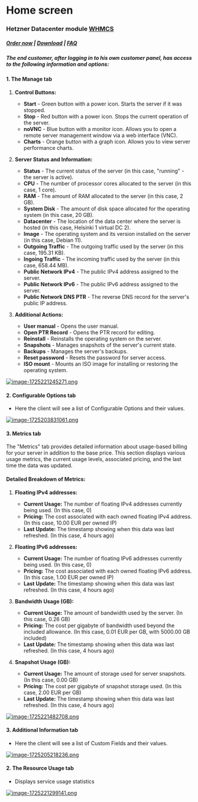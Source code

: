# Home screen

### Hetzner Datacenter module **[WHMCS](https://puqcloud.com/link.php?id=77)**

#####  [Order now](https://puqcloud.com/whmcs-module-hetznerdatacenter.php) | [Download](https://download.puqcloud.com/WHMCS/servers/PUQ_WHMCS-HetznerDatacenter/) | [FAQ](https://faq.puqcloud.com/)

##### The end customer, after logging in to his own customer panel, has access to the following information and options:

#### <span class="HwtZe" lang="en"><span class="jCAhz ChMk0b C1N51c"><span class="ryNqvb">1. The Manage tab</span></span></span>

1. **Control Buttons:**
    
    
    - **Start** - Green button with a power icon. Starts the server if it was stopped.
    - **Stop** - Red button with a power icon. Stops the current operation of the server.
    - **noVNC** - Blue button with a monitor icon. Allows you to open a remote server management window via a web interface (VNC).
    - **Charts** - Orange button with a graph icon. Allows you to view server performance charts.
2. **Server Status and Information:**
    
    
    - **Status** - The current status of the server (in this case, "running" - the server is active).
    - **CPU** - The number of processor cores allocated to the server (in this case, 1 core).
    - **RAM** - The amount of RAM allocated to the server (in this case, 2 GB).
    - **System Disk** - The amount of disk space allocated for the operating system (in this case, 20 GB).
    - **Datacenter** - The location of the data center where the server is hosted (in this case, Helsinki 1 virtual DC 2).
    - **Image** - The operating system and its version installed on the server (in this case, Debian 11).
    - **Outgoing Traffic** - The outgoing traffic used by the server (in this case, 195.31 KB).
    - **Ingoing Traffic** - The incoming traffic used by the server (in this case, 658.44 MB).
    - **Public Network IPv4** - The public IPv4 address assigned to the server.
    - **Public Network IPv6** - The public IPv6 address assigned to the server.
    - **Public Network DNS PTR** - The reverse DNS record for the server's public IP address.
3. **Additional Actions:**
    
    
    - **User manual** - Opens the user manual.
    - **Open PTR Record** - Opens the PTR record for editing.
    - **Reinstall** - Reinstalls the operating system on the server.
    - **Snapshots** - Manages snapshots of the server's current state.
    - **Backups** - Manages the server's backups.
    - **Reset password** - Resets the password for server access.
    - **ISO mount** - Mounts an ISO image for installing or restoring the operating system.

[![image-1725221245271.png](https://doc.puq.info/uploads/images/gallery/2024-09/scaled-1680-/image-1725221245271.png)](https://doc.puq.info/uploads/images/gallery/2024-09/image-1725221245271.png)

#### <span class="HwtZe" lang="en"><span class="jCAhz ChMk0b C1N51c"><span class="ryNqvb">2. Configurable Options tab  
</span></span></span>

- <span class="HwtZe" lang="en"><span class="jCAhz ChMk0b C1N51c"><span class="ryNqvb">Here the client will see a list of Configurable Options and their values.  
    </span></span></span>

[![image-1725203831061.png](https://doc.puq.info/uploads/images/gallery/2024-09/scaled-1680-/image-1725203831061.png)](https://doc.puq.info/uploads/images/gallery/2024-09/image-1725203831061.png)

#### <span class="HwtZe" lang="en"><span class="jCAhz ChMk0b C1N51c"><span class="ryNqvb">3. Metrics tab</span></span></span>

The "Metrics" tab provides detailed information about usage-based billing for your server in addition to the base price. This section displays various usage metrics, the current usage levels, associated pricing, and the last time the data was updated.

#### Detailed Breakdown of Metrics:

1. **Floating IPv4 addresses:**
    
    
    - **Current Usage:** The number of floating IPv4 addresses currently being used. (In this case, 0)
    - **Pricing:** The cost associated with each owned floating IPv4 address. (In this case, 10.00 EUR per owned IP)
    - **Last Update:** The timestamp showing when this data was last refreshed. (In this case, 4 hours ago)
2. **Floating IPv6 addresses:**
    
    
    - **Current Usage:** The number of floating IPv6 addresses currently being used. (In this case, 0)
    - **Pricing:** The cost associated with each owned floating IPv6 address. (In this case, 1.00 EUR per owned IP)
    - **Last Update:** The timestamp showing when this data was last refreshed. (In this case, 4 hours ago)
3. **Bandwidth Usage (GB):**
    
    
    - **Current Usage:** The amount of bandwidth used by the server. (In this case, 0.26 GB)
    - **Pricing:** The cost per gigabyte of bandwidth used beyond the included allowance. (In this case, 0.01 EUR per GB, with 5000.00 GB included)
    - **Last Update:** The timestamp showing when this data was last refreshed. (In this case, 4 hours ago)
4. **Snapshot Usage (GB):**
    
    
    - **Current Usage:** The amount of storage used for server snapshots. (In this case, 0.00 GB)
    - **Pricing:** The cost per gigabyte of snapshot storage used. (In this case, 2.00 EUR per GB)
    - **Last Update:** The timestamp showing when this data was last refreshed. (In this case, 4 hours ago)

[![image-1725221482708.png](https://doc.puq.info/uploads/images/gallery/2024-09/scaled-1680-/image-1725221482708.png)](https://doc.puq.info/uploads/images/gallery/2024-09/image-1725221482708.png)

#### <span class="HwtZe" lang="en"><span class="jCAhz ChMk0b C1N51c"><span class="ryNqvb">3. Additional Information tab</span></span></span>

- <span class="HwtZe" lang="en"><span class="jCAhz ChMk0b C1N51c"><span class="ryNqvb">Here the client will see a list of Custom Fields and their values.</span></span></span>

[![image-1725205218236.png](https://doc.puq.info/uploads/images/gallery/2024-09/scaled-1680-/image-1725205218236.png)](https://doc.puq.info/uploads/images/gallery/2024-09/image-1725205218236.png)

#### 2. The Resource Usage tab

- Displays service usage statistics

[![image-1725221299141.png](https://doc.puq.info/uploads/images/gallery/2024-09/scaled-1680-/image-1725221299141.png)](https://doc.puq.info/uploads/images/gallery/2024-09/image-1725221299141.png)